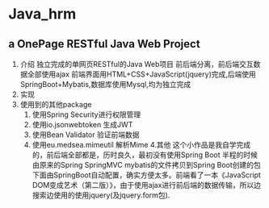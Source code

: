 # Java_hrm
## a OnePage RESTful Java Web Project
1. 介绍
    独立完成的单网页RESTful的Java Web项目
    前后端分离，前后端交互数据全部使用ajax
    前端界面用HTML+CSS+JavaScript(jquery)完成,后端使用SpringBoot+Mybatis,数据库使用Mysql,均为独立完成
2. 实现
3. 使用到的其他package
    1. 使用Spring Security进行权限管理
    2. 使用io.jsonwebtoken 生成JWT
    3. 使用Bean Validator 验证前端数据
    4. 使用eu.medsea.mimeutil 解析Mime
4.其他
    这个小作品是我自学完成的，前后端全部都是，历时良久，最初没有使用Spring Boot 半程的时候由原来的Spring SpringMVC mybatis的文件拷贝到Spring Boot创建的包下面由SpringBoot自动配置，确实方便太多。前端看了一本《JavaScript DOM变成艺术（第二版）》，由于使用ajax进行前后端的数据传输，所以边搜索边使用的使用jquery(及jquery.form包).
    




